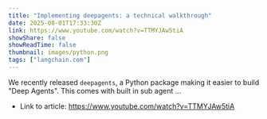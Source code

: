 ```yaml
---
title: "Implementing deepagents: a technical walkthrough"
date: 2025-08-01T17:33:30Z
link: https://www.youtube.com/watch?v=TTMYJAw5tiA
showShare: false
showReadTime: false
thumbnail: images/python.png
tags: ["langchain.com"]
---
```

We recently released `deepagents`, a Python package making it easier to build "Deep Agents". This comes with built in sub agent ...

- Link to article: https://www.youtube.com/watch?v=TTMYJAw5tiA